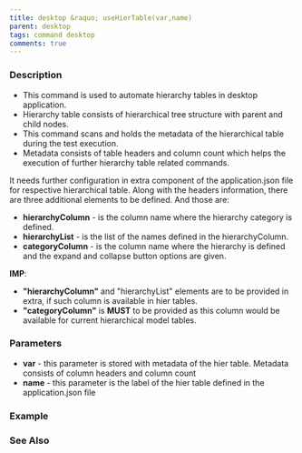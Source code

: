 ```yaml
---
title: desktop &raquo; useHierTable(var,name)
parent: desktop
tags: command desktop
comments: true
---
```


### Description

- This command is used to automate hierarchy tables in desktop application.
- Hierarchy table consists of hierarchical tree structure with parent and child nodes.
- This command scans and holds the metadata of the hierarchical table during the test execution.
- Metadata consists of table headers and column count which helps the execution of further hierarchy table related commands.

It needs further configuration in extra component of the application.json file for respective hierarchical table. Along with the headers information, there are three additional elements to be defined. And those are:

- **hierarchyColumn**  - is the column name where the hierarchy category is defined.
- **hierarchyList** - is the list of the names defined in the hierarchyColumn.
- **categoryColumn** - is the column name where the hierarchy is defined and the expand and collapse button options are given.

**IMP**:

- **"hierarchyColumn"** and "hierarchyList" elements are to be provided in extra, if such column is available in hier tables. 
- **"categoryColumn"** is **MUST** to be provided as this column would be available for current hierarchical model tables.

### Parameters

- **var** - this parameter is stored with metadata of the hier table. Metadata consists of column headers and column count
- **name** - this parameter is the label of the hier table defined in the application.json file

### Example

### See Also